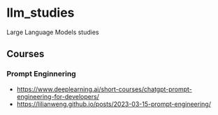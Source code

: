 # llm_studies
Large Language Models studies

## Courses
### Prompt Enginnering
* https://www.deeplearning.ai/short-courses/chatgpt-prompt-engineering-for-developers/
* https://lilianweng.github.io/posts/2023-03-15-prompt-engineering/
